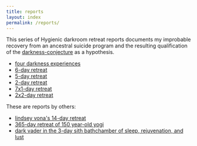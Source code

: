 ```yaml
---
title: reports
layout: index
permalink: /reports/
---
```


This series of Hygienic darkroom retreat reports documents my improbable recovery from an ancestral suicide program and the resulting qualification of the [darkness-conjecture](/darkness-conjecture/) as a hypothesis.

- [four darkness experiences](./four-darkness-experiences/)
- [6-day retreat](./6-day-retreat/)
- [5-day retreat](./5-day-retreat/)
- [2-day retreat](./2-day-retreat/)
- [7x1-day retreat](./7x1-day-retreat/)
- [2x2-day retreat](./2x2-day-retreat/)

These are reports by others:

- [lindsey vona's 14-day retreat](./lindsey-vona-darkness-retreat/)
- [365-day retreat of 150 year-old yogi](./365-day-retreat-of-150-year-old-yogi/)
- [dark vader in the 3-day sith bathchamber of sleep, rejuvenation, and lust](./3-day-sith-bathchamber/)
